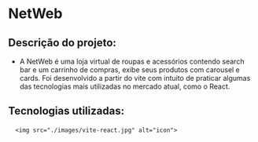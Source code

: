 # NetWeb
## Descrição do projeto:
- A NetWeb é uma loja virtual de roupas e acessórios contendo search bar e um carrinho de compras, exibe seus produtos com carousel e cards. Foi desenvolvido a partir do vite com intuito de praticar algumas das tecnologias mais utilizadas no mercado atual, como o React.
## Tecnologias utilizadas:

    
      <img src="./images/vite-react.jpg" alt="icon">


